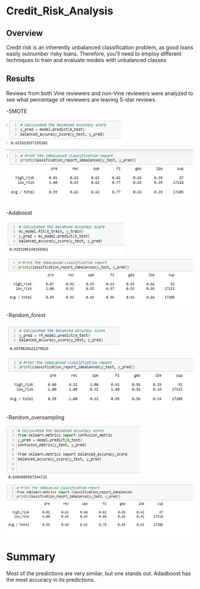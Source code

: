 # Credit_Risk_Analysis

## Overview
Credit risk is an inherently unbalanced classification problem, as good loans easily outnumber risky loans. Therefore, you’ll need to employ different techniques to train and evaluate models with unbalanced classes


## Results
Reviews from both Vine reviewers and non-Vine reviewers were analyzed to see what percentage of reviewers are leaving 5-star reviews.

-SMOTE

![SMOTE_oversampling](https://github.com/joeapodaca/Credit_Risk_Analysis/blob/main/SMOTE_oversampling.JPG)
![SMOTE_oversampling_report](https://github.com/joeapodaca/Credit_Risk_Analysis/blob/main/SMOTE_oversampling_report.JPG)


-Adaboost

![adaboost](https://github.com/joeapodaca/Credit_Risk_Analysis/blob/main/adaboost.JPG)
![adaboost_report](https://github.com/joeapodaca/Credit_Risk_Analysis/blob/main/adaboost_report.JPG)

-Random_forest

![random_forest](https://github.com/joeapodaca/Credit_Risk_Analysis/blob/main/random_forest.JPG)
![random_forest_report](https://github.com/joeapodaca/Credit_Risk_Analysis/blob/main/random_forest_report.JPG)

-Random_oversampling

![random_oversampling](https://github.com/joeapodaca/Credit_Risk_Analysis/blob/main/random_oversampling.JPG)
![random_oversampling_report](https://github.com/joeapodaca/Credit_Risk_Analysis/blob/main/random_oversampling_report.JPG)


# Summary
Most of the predictions are very similar, but one stands out.  Adadboost has the most accuracy in its predictions.
